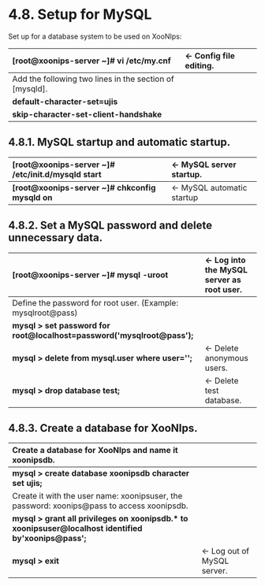 # 4.8. Setup for MySQL

Set up for a database system to be used on XooNIps:

| **\[root@xoonips-server ~\]\# vi /etc/my.cnf** | ← Config file editing. |
| :--- | :--- |
| Add the following two lines in the section of \[mysqld\]. |  |
| **default-character-set=ujis** |  |
| **skip-character-set-client-handshake** |  |

## 4.8.1. MySQL startup and automatic startup. <a id="4-8-1-mysql-startup-and-automatic-startup"></a>

| **\[root@xoonips-server ~\]\# /etc/init.d/mysqld start** | ← MySQL server startup. |
| :--- | :--- |
| **\[root@xoonips-server ~\]\# chkconfig mysqld on** | ← MySQL automatic startup |

## 4.8.2. Set a MySQL password and delete unnecessary data. <a id="4-8-2-set-a-mysql-password-and-delete-unnecessary-data"></a>

| **\[root@xoonips-server ~\]\# mysql -uroot** | ← Log into the MySQL server as root user. |
| :--- | :--- |
| Define the password for root user. \(Example: mysqlroot@pass\) |  |
| **mysql &gt; set password for root@localhost=password\('mysqlroot@pass'\);** |  |
| **mysql &gt; delete from mysql.user where user='';** | ← Delete anonymous users. |
| **mysql &gt; drop database test;** | ← Delete test database. |

## 4.8.3. Create a database for XooNIps. <a id="4-8-3-create-a-database-for-xoonips"></a>

| Create a database for XooNIps and name it xoonipsdb. |  |
| :--- | :--- |
| **mysql &gt; create database xoonipsdb character set ujis;** |  |
| Create it with the user name: xoonipsuser, the password: xoonips@pass to access xoonipsdb. |  |
| **mysql &gt; grant all privileges on xoonipsdb.\* to xoonipsuser@localhost identified by'xoonips@pass';** |  |
| **mysql &gt; exit** | ← Log out of MySQL server. |

